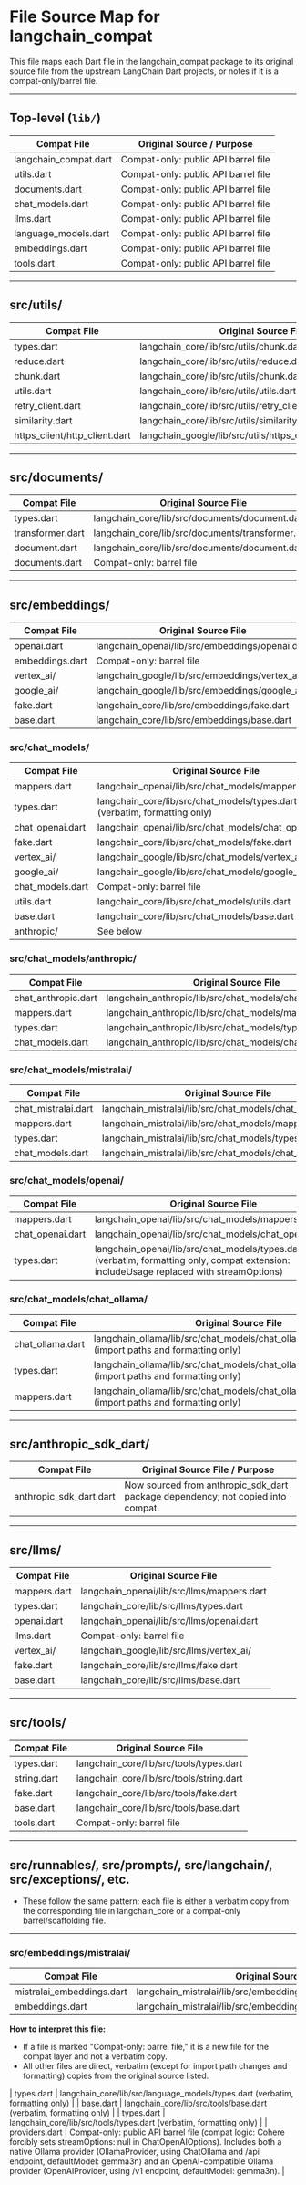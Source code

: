 # File Source Map for langchain_compat

This file maps each Dart file in the langchain_compat package to its original source file from the upstream LangChain Dart projects, or notes if it is a compat-only/barrel file.

---

## Top-level (`lib/`)

| Compat File           | Original Source / Purpose           |
| --------------------- | ----------------------------------- |
| langchain_compat.dart | Compat-only: public API barrel file |
| utils.dart            | Compat-only: public API barrel file |
| documents.dart        | Compat-only: public API barrel file |
| chat_models.dart      | Compat-only: public API barrel file |
| llms.dart             | Compat-only: public API barrel file |
| language_models.dart  | Compat-only: public API barrel file |
| embeddings.dart       | Compat-only: public API barrel file |
| tools.dart            | Compat-only: public API barrel file |

---

## src/utils/

| Compat File                   | Original Source File                                         |
| ----------------------------- | ------------------------------------------------------------ |
| types.dart                    | langchain_core/lib/src/utils/chunk.dart (and others)         |
| reduce.dart                   | langchain_core/lib/src/utils/reduce.dart                     |
| chunk.dart                    | langchain_core/lib/src/utils/chunk.dart                      |
| utils.dart                    | langchain_core/lib/src/utils/utils.dart                      |
| retry_client.dart             | langchain_core/lib/src/utils/retry_client.dart               |
| similarity.dart               | langchain_core/lib/src/utils/similarity.dart                 |
| https_client/http_client.dart | langchain_google/lib/src/utils/https_client/http_client.dart |

---

## src/documents/

| Compat File      | Original Source File                              |
| ---------------- | ------------------------------------------------- |
| types.dart       | langchain_core/lib/src/documents/document.dart    |
| transformer.dart | langchain_core/lib/src/documents/transformer.dart |
| document.dart    | langchain_core/lib/src/documents/document.dart    |
| documents.dart   | Compat-only: barrel file                          |

---

## src/embeddings/

| Compat File     | Original Source File                            |
| --------------- | ----------------------------------------------- |
| openai.dart     | langchain_openai/lib/src/embeddings/openai.dart |
| embeddings.dart | Compat-only: barrel file                        |
| vertex_ai/      | langchain_google/lib/src/embeddings/vertex_ai/  |
| google_ai/      | langchain_google/lib/src/embeddings/google_ai/  |
| fake.dart       | langchain_core/lib/src/embeddings/fake.dart     |
| base.dart       | langchain_core/lib/src/embeddings/base.dart     |

### src/chat_models/

| Compat File      | Original Source File                                                      |
| ---------------- | ------------------------------------------------------------------------- |
| mappers.dart     | langchain_openai/lib/src/chat_models/mappers.dart                         |
| types.dart       | langchain_core/lib/src/chat_models/types.dart (verbatim, formatting only) |
| chat_openai.dart | langchain_openai/lib/src/chat_models/chat_openai.dart                     |
| fake.dart        | langchain_core/lib/src/chat_models/fake.dart                              |
| vertex_ai/       | langchain_google/lib/src/chat_models/vertex_ai/                           |
| google_ai/       | langchain_google/lib/src/chat_models/google_ai/                           |
| chat_models.dart | Compat-only: barrel file                                                  |
| utils.dart       | langchain_core/lib/src/chat_models/utils.dart                             |
| base.dart        | langchain_core/lib/src/chat_models/base.dart                              |
| anthropic/       | See below                                                                 |

### src/chat_models/anthropic/

| Compat File         | Original Source File                                        |
| ------------------- | ----------------------------------------------------------- |
| chat_anthropic.dart | langchain_anthropic/lib/src/chat_models/chat_anthropic.dart |
| mappers.dart        | langchain_anthropic/lib/src/chat_models/mappers.dart        |
| types.dart          | langchain_anthropic/lib/src/chat_models/types.dart          |
| chat_models.dart    | langchain_anthropic/lib/src/chat_models/chat_models.dart    |

### src/chat_models/mistralai/
| Compat File         | Original Source File                                        |
| ------------------- | ----------------------------------------------------------- |
| chat_mistralai.dart | langchain_mistralai/lib/src/chat_models/chat_mistralai.dart |
| mappers.dart        | langchain_mistralai/lib/src/chat_models/mappers.dart        |
| types.dart          | langchain_mistralai/lib/src/chat_models/types.dart          |
| chat_models.dart    | langchain_mistralai/lib/src/chat_models/chat_models.dart    |

### src/chat_models/openai/
| Compat File      | Original Source File                                                                                                                    |
| ---------------- | --------------------------------------------------------------------------------------------------------------------------------------- |
| mappers.dart     | langchain_openai/lib/src/chat_models/mappers.dart                                                                                       |
| chat_openai.dart | langchain_openai/lib/src/chat_models/chat_openai.dart                                                                                   |
| types.dart       | langchain_openai/lib/src/chat_models/types.dart (verbatim, formatting only, compat extension: includeUsage replaced with streamOptions) |

### src/chat_models/chat_ollama/
| Compat File      | Original Source File                                                                                 |
| ---------------- | ---------------------------------------------------------------------------------------------------- |
| chat_ollama.dart | langchain_ollama/lib/src/chat_models/chat_ollama/chat_ollama.dart (import paths and formatting only) |
| types.dart       | langchain_ollama/lib/src/chat_models/chat_ollama/types.dart (import paths and formatting only)       |
| mappers.dart     | langchain_ollama/lib/src/chat_models/chat_ollama/mappers.dart (import paths and formatting only)     |

---

## src/anthropic_sdk_dart/

| Compat File             | Original Source File / Purpose                                                  |
| ----------------------- | ------------------------------------------------------------------------------- |
| anthropic_sdk_dart.dart | Now sourced from anthropic_sdk_dart package dependency; not copied into compat. |

---

## src/llms/

| Compat File  | Original Source File                       |
| ------------ | ------------------------------------------ |
| mappers.dart | langchain_openai/lib/src/llms/mappers.dart |
| types.dart   | langchain_core/lib/src/llms/types.dart     |
| openai.dart  | langchain_openai/lib/src/llms/openai.dart  |
| llms.dart    | Compat-only: barrel file                   |
| vertex_ai/   | langchain_google/lib/src/llms/vertex_ai/   |
| fake.dart    | langchain_core/lib/src/llms/fake.dart      |
| base.dart    | langchain_core/lib/src/llms/base.dart      |

---

## src/tools/

| Compat File | Original Source File                     |
| ----------- | ---------------------------------------- |
| types.dart  | langchain_core/lib/src/tools/types.dart  |
| string.dart | langchain_core/lib/src/tools/string.dart |
| fake.dart   | langchain_core/lib/src/tools/fake.dart   |
| base.dart   | langchain_core/lib/src/tools/base.dart   |
| tools.dart  | Compat-only: barrel file                 |

---

## src/runnables/, src/prompts/, src/langchain/, src/exceptions/, etc.

- These follow the same pattern: each file is either a verbatim copy from the corresponding file in langchain_core or a compat-only barrel/scaffolding file.

---

### src/embeddings/mistralai/
| Compat File               | Original Source File                                             |
| ------------------------- | ---------------------------------------------------------------- |
| mistralai_embeddings.dart | langchain_mistralai/lib/src/embeddings/mistralai_embeddings.dart |
| embeddings.dart           | langchain_mistralai/lib/src/embeddings/embeddings.dart           |

**How to interpret this file:**
- If a file is marked "Compat-only: barrel file," it is a new file for the compat layer and not a verbatim copy.
- All other files are direct, verbatim (except for import path changes and formatting) copies from the original source listed. 

| types.dart   | langchain_core/lib/src/language_models/types.dart (verbatim, formatting only)     |
| base.dart   | langchain_core/lib/src/tools/base.dart (verbatim, formatting only)   |
| types.dart  | langchain_core/lib/src/tools/types.dart (verbatim, formatting only)  |
| providers.dart          | Compat-only: public API barrel file (compat logic: Cohere forcibly sets streamOptions: null in ChatOpenAIOptions). Includes both a native Ollama provider (OllamaProvider, using ChatOllama and /api endpoint, defaultModel: gemma3n) and an OpenAI-compatible Ollama provider (OpenAIProvider, using /v1 endpoint, defaultModel: gemma3n). | 